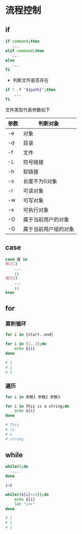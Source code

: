 <!--
 * @Brief        : 
 * @Author       : dmjcb
 * @Date         : 2021-07-08 14:50:52
 * @LastEditors  : dmjcb@outlook.com
 * @LastEditTime : 2024-09-27 20:27:35
-->


# 流程控制

## if

```sh
if command;then
   ...
elif command;then
   ...
else
   ...
fi
```

- 判断文件是否存在
  
```sh
if ! -f "${path}";then
    ...    
fi
```

文件类型代表参数如下

| 参数 | 判断对象             |
| ---- | -------------------- |
| -e   | 对象                 |
| -d   | 目录                 |
| -f   | 文件                 |
| -L   | 符号链接             |
| -h   | 软链接               |
| -s   | 长度不为0对象        |
| -r   | 可读对象             |
| -w   | 可写对象             |
| -x   | 可执行对象           |
| -O   | 属于当前用户的对象   |
| -G   | 属于当前用户组的对象 |

## case

```sh
case 值 in
模式1)
    ...
    ;;
模式2)
    ...
    ;;
esac
```

## for

### 累积循环

```sh
for i in {start..end}
```

```sh
for i in {1..3};do
    echo ${i}
done

# 1
# 2
# 3
```

### 遍历

```sh
for i in 参数1 参数2 参数3
```

```sh
for i in This is a string;do
    echo ${i}
done

# This
# is
# a
# strubg
```

## while

```sh
while();do
   ...
done
```

```sh
i=1

while((${i}<=3));do
    echo ${i}
    let "i++" 
done

# 1
# 2
# 3
```
